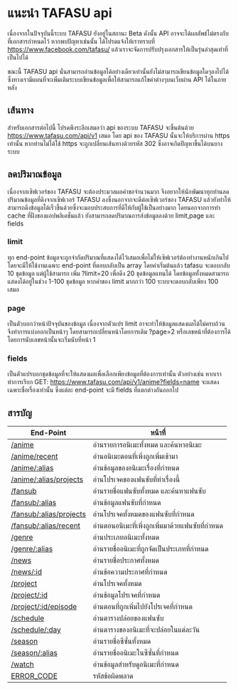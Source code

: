 # แนะนำ TAFASU api
เนื่องจากในปัจจุบันนี้ระบบ TAFASU ยังอยู่ในสถานะ Beta ดังนั้น API อาจจะได้ผลลัพธ์ไม่ตรงกับที่เอกสารกำหนดไว้ หากพบปัญหาเช่นนั้น ได้โปรดแจ้งให้เราทราบที่ https://www.facebook.com/tafasu/ แล้วเราจะจัดการปรับปรุงเอกสารให้เป็นรุ่นล่าสุดเท่าที่เป็นไปได้

ขณะนี้ TAFASU api นั่นสามารถอ่านข้อมูลได้อย่างเดียวเท่านั้นยังไม่สามารถเขียนข้อมูลใดๆลงไปได้ ซึ่งทางเรามีแผนที่จะเพิ่มเติมระบบเขียนข้อมูลเพื่อให้สามารถแก้ไขค่าต่างๆบนเว็บผ่าน API ได้ในภายหลัง

## เส้นทาง
สำหรับเอกสารต่อไปนี้ โปรดพึงระลึกเสมอว่า api ของระบบ TAFASU จะขึ้นต้นด้วย https://www.tafasu.com/api/v1 เสมอ โดย api ของ TAFASU นั้นจะให้บริการผ่าน https เท่านั้น หากท่านไม่ได้ใช้ https จะถูกเปลี่ยนเส้นทางด้วยรหัส 302 ซึ่งอาจเกิดปัญหาขึ้นได้บนบางระบบ

## ลดปริมาณข้อมูล
เนื่องจากเซิฟเวอร์ของ TAFASU จะต้องประมวลผลคำขอจำนวนมาก จึงอยากให้นักพัฒนาทุกท่านลดปริมาณข้อมูลที่ดึงจากเซิฟเวอร์ TAFASU ลงซึ่งนอกจากจะดีต่อเซิฟเวอร์ของ TAFASU แล้วยังทำให้สามารถดึงข้อมูลได้เร็วขึ้นด้วยซึ่งจะมอบประสบการที่ดีให้กับผู้ใช้เป็นอย่างมาก โดยนอกจากการทำ cache ที่ฝั่งของแอปพลิเคชั่นแล้ว ยังสามารถลดปริมาณการส่งข้อมูลลงด้วย limit,page และ fields

### limit
ทุก end-point ข้อมูลจะถูกจำกัดปริมาณที่แสดงได้ไว้เสมอเพื่อไม่ให้เซิฟเวอร์ต้องทำงานหนักเกินไป โดยจะมีให้ใช้งานเฉพาะ end-point ที่ตอบกลับเป็น array โดยค่าเริ่มต้นแล้ว tafasu จะตอบกลับ 10 ชุดข้อมูล แต่ผู้ใช้สามารถ เพิ่ม ?limit=20 เพื่อดึง 20 ชุดข้อมูลแทนได้ โดยข้อมูลทั้งหมดสามารถ แสดงได้อยู่ในช่วง 1-100 ชุดข้อมูล หากค่าของ limit มากกว่า 100 ระบบจะตอบกลับเพียง 100 เสมอ

### page
เป็นตัวบอกว่าหน้าปัจจุบันของข้อมูล เนื่องจากตัวแปร limit อาจะทำให้ข้อมูลแสดงผลได้ไม่ครบถ้วน จึงทำการแบ่งออกเป็นหน้าๆ โดยสามารถเปลี่ยนหน้าโดยการเติม ?page=2 หรือเลขหน้าที่ต้องการได้ โดยการนับเลขหน้านั้นจะเริ่มนับที่หน้า 1

### fields
เป็นตัวแปรบอกชุดข้อมูลที่จะให้แสดงผลเพื่อเลือกเพียงข้อมูลที่ต้องการเท่านั้น ตัวอย่างเช่น หากเราทำการเรียก GET: https://www.tafasu.com/api/v1/anime?fields=name จะแสดงเฉพาะชื่อเรื่องเท่านั้น ซึ่งแต่ละ end-point จะมี fields ที่แตกต่างกันออกไป

## สารบัญ
End-Point                      | หน้าที่
-------------------------------|----------------------------------------
[/anime](anime.md)                                | อ่านรายการอนิเมะทั้งหมด และค้นหาอนิเมะ
[/anime/recent](anime_recent.md)                  | อ่านอนิเมะตอนที่เพิ่งถูกเพิ่มเข้ามา
[/anime/:alias](anime_alias.md)                   | อ่านข้อมูลของอนิเมะเรื่องที่กำหนด
[/anime/:alias/projects](anime_project.md)        | อ่านโปรเจคของแฟนซับที่ทำเรื่องนี้
[/fansub](fansub.md)                              | อ่านรายชื่อแฟนซับทั้งหมด และค้นหาแฟนซับ
[/fansub/:alias](fansub_alias.md)                 | อ่านข้อมูลแฟนซับที่กำหนด
[/fansub/:alias/projects](fansub_project.md)      | อ่านโปรเจคทั้งหมดของแฟนซับที่กำหนด
[/fansub/:alias/recent](fansub_recent.md)         | อ่านตอนอนิเมะที่เพิ่งถูกเพิ่มมาด้วยแฟนซับที่กำหนด
[/genre](genre.md)                                | อ่านประเภทอนิเมะทั้งหมด
[/genre/:alias](genre_alias.md)                   | อ่านรายชื่ออนิเมะที่ถูกจัดเป็นประเภทที่กำหนด
[/news](news.md)                                  | อ่านรายชื่อประกาศทั้งหมด
[/news/:id](news_id.md)                           | อ่านข้อความประกาศที่กำหนด
[/project](project.md)                            | อ่านโปรเจคทั้งหมด
[/project/:id](project_id.md)                     | อ่านข้อมูลโปรเจคที่กำหนด
[/project/:id/episode](project_episode.md)        | อ่านตอนที่ถูกเพิ่มไปยังโปรเจคที่กำหนด
[/schedule](schedule.md)                          | อ่านตารางปล่อยของแฟนซับ
[/schedule/:day](schedule_day.md)                 | อ่านตารางของอนิเมะที่จะปล่อยในแต่ละวัน
[/season](season.md)                              | อ่านรายชื่อซีซั่นทั้งหมด
[/season/:alias](season_alias.md)                 | อ่านรายชื่ออนิเมะในซีซั่นที่กำหนด
[/watch](watch_hash.md)                           | อ่านข้อมูลสำหรับดูอนิเมะที่กำหนด
[ERROR_CODE](error_code.md)                       | รหัสข้อผิดพลาด
